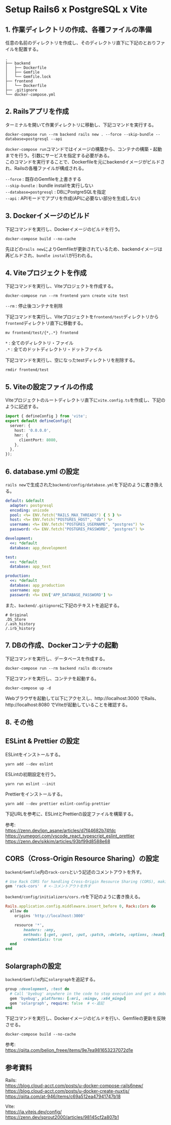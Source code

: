 # Setup Rails6 x PostgreSQL x Vite

## 1. 作業ディレクトリの作成、各種ファイルの準備

任意の名前のディレクトリを作成し、そのディレクトリ直下に下記のとおりファイルを配置する。
```
.
├── backend
│   ├── Dockerfile
│   ├── Gemfile
│   └── Gemfile.lock
├── frontend
│   └── Dockerfile
├── .gitignore
└── docker-compose.yml
```

## 2. Railsアプリを作成

ターミナルを開いて作業ディレクトリに移動し、下記コマンドを実行する。
```
docker-compose run --rm backend rails new . --force --skip-bundle --database=postgresql --api
```
`docker-compose run`コマンドではイメージの構築から、コンテナの構築・起動までを行う。引数にサービスを指定する必要がある。<br>
このコマンドを実行することで、Dockerfileを元にbackendイメージがビルドされ、Railsの各種ファイルが構成される。<br>

`--force` : 既存のGemfileを上書きする<br>
`--skip-bundle` : bundle installを実行しない<br>
`--database=postgresql` : DBにPostgreSQLを指定<br>
`--api` : APIモードでアプリを作成(APIに必要ない部分を生成しない)

## 3. Dockerイメージのビルド

下記コマンドを実行し、Dockerイメージのビルドを行う。
```
docker-compose build --no-cache
```
先ほどの`rails new`によりGemfileが更新されているため、backendイメージは再ビルドされ、`bundle install`が行われる。


## 4. Viteプロジェクトを作成

下記コマンドを実行し、Viteプロジェクトを作成する。
```
docker-compose run --rm frontend yarn create vite test
```
`--rm` : 停止後コンテナを削除<br>

下記コマンドを実行し、Viteプロジェクトを`frontend/test`ディレクトリから`frontend`ディレクトリ直下に移動する。
```
mv frontend/test/{*,.*} frontend
```
`*` : 全てのディレクトリ・ファイル<br>
`.*` : 全てのドットディレクトリ・ドットファイル

下記コマンドを実行し、空になったtestディレクトリを削除する。
```
rmdir frontend/test
```

## 5. Viteの設定ファイルの作成

Viteプロジェクトのルートディレクトリ直下に`vite.config.ts`を作成し、下記のように記述する。
```typescript
import { defineConfig } from 'vite';
export default defineConfig({
  server: {
    host: '0.0.0.0',
    hmr: {
      clientPort: 8080,
    },
  },
});
```

## 6. database.yml の設定

`rails new`で生成された`backend/config/database.yml`を下記のように書き換える。
```yml
default: &default
  adapter: postgresql
  encoding: unicode
  pool: <%= ENV.fetch("RAILS_MAX_THREADS") { 5 } %>
  host: <%= ENV.fetch("POSTGRES_HOST", "db") %>
  username: <%= ENV.fetch("POSTGRES_USERNAME", "postgres") %>
  password: <%= ENV.fetch("POSTGRES_PASSWORD", "postgres") %>

development:
  <<: *default
  database: app_development

test:
  <<: *default
  database: app_test

production:
  <<: *default
  database: app_production
  username: app
  password: <%= ENV['APP_DATABASE_PASSWORD'] %>
```

また、`backend/.gitignore`に下記のテキストを追記する。
```
# Original
.DS_Store
/.ash_history
/.irb_history
```

## 7. DBの作成、Dockerコンテナの起動

下記コマンドを実行し、データベースを作成する。
```
docker-compose run --rm backend rails db:create
```
下記コマンドを実行し、コンテナを起動する。
```
docker-compose up -d
```
Webブラウザを起動して以下にアクセスし、http://localhost:3000 でRails、http://localhost:8080 でViteが起動していることを確認する。

## 8. その他

## ESLint & Prettier の設定

ESLintをインストールする。
```
yarn add --dev eslint
```
ESLintの初期設定を行う。
```
yarn run eslint --init
```
Prettierをインストールする。
```
yarn add --dev prettier eslint-config-prettier
```

下記URLを参考に、ESLintとPrettierの設定ファイルを構築する。

参考:<br>
https://zenn.dev/jpn_asane/articles/d7f44682b74fdc<br>
https://yumegori.com/vscode_react_typescript_eslint_prettier<br>
https://zenn.dev/sikkim/articles/93bf99d8588e68<br>

## CORS（Cross-Origin Resource Sharing）の設定

`backend/Gemfile`内の`rack-cors`という記述のコメントアウトを外す。
```ruby
# Use Rack CORS for handling Cross-Origin Resource Sharing (CORS), making cross-origin AJAX possible
gem 'rack-cors'  # <-コメントアウトを外す
```

`backend/config/initializers/cors.rb`を下記のように書き換える。
```ruby
Rails.application.config.middleware.insert_before 0, Rack::Cors do
  allow do
    origins 'http://localhost:3000'

    resource '*',
        headers: :any,
        methods: [:get, :post, :put, :patch, :delete, :options, :head],
        credentials: true
  end
end
```

## Solargraphの設定

`backend/Gemfile`内に`solargraph`を追記する。
```ruby
group :development, :test do
  # Call 'byebug' anywhere in the code to stop execution and get a debugger console
  gem 'byebug', platforms: [:mri, :mingw, :x64_mingw]
  gem 'solargraph', require: false  # <-追記
end
```

下記コマンドを実行し、Dockerイメージのビルドを行い、Gemfileの更新を反映させる。
```
docker-compose build --no-cache
```

参考:<br>
https://qiita.com/belion_freee/items/9e7ea981653237072d1e<br>

## 参考資料

Rails:<br>
https://blog.cloud-acct.com/posts/u-docker-compose-rails6new/<br>
https://blog.cloud-acct.com/posts/u-docker-create-nuxtjs/<br>
https://qiita.com/at-946/items/c69a512ea47941747b18<br>

Vite:<br>
https://ja.vitejs.dev/config/<br>
https://zenn.dev/sprout2000/articles/98145cf2a807b1<br>
